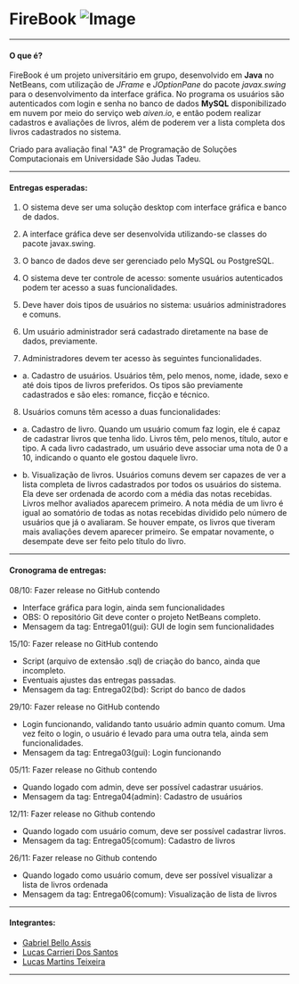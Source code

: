 # FireBook ![Image](https://raw.githubusercontent.com/GabrielBAssis/FireBook_A3/main/src/main/resources/imagens/firebook39x24.png)

---

#### O que é?

FireBook é um projeto universitário em grupo, desenvolvido em **Java** no NetBeans, com utilização de *JFrame* e *JOptionPane* do pacote *javax.swing* para o desenvolvimento da interface gráfica. No programa os usuários são autenticados com login e senha no banco de dados **MySQL** disponibilizado em nuvem por meio do serviço web *aiven.io*, e então podem realizar cadastros e avaliações de livros, além de poderem ver a lista completa dos livros cadastrados no sistema.

Criado para avaliação final "A3" de Programação de Soluções Computacionais em Universidade São Judas Tadeu.

---

#### Entregas esperadas:

1. O sistema deve ser uma solução desktop com interface gráfica e banco de dados.

2. A interface gráfica deve ser desenvolvida utilizando-se classes do pacote javax.swing.

3. O banco de dados deve ser gerenciado pelo MySQL ou PostgreSQL.

4. O sistema deve ter controle de acesso: somente usuários autenticados podem ter acesso
a suas funcionalidades.

5. Deve haver dois tipos de usuários no sistema: usuários administradores e comuns.

6. Um usuário administrador será cadastrado diretamente na base de dados, previamente.

7. Administradores devem ter acesso às seguintes funcionalidades.

- a. Cadastro de usuários. Usuários têm, pelo menos, nome, idade, sexo e até dois tipos de
livros preferidos. Os tipos são previamente cadastrados e são eles: romance, ficção e
técnico.

8. Usuários comuns têm acesso a duas funcionalidades:

- a. Cadastro de livro. Quando um usuário comum faz login, ele é capaz de cadastrar livros
que tenha lido. Livros têm, pelo menos, título, autor e tipo. A cada livro cadastrado, um
usuário deve associar uma nota de 0 a 10, indicando o quanto ele gostou daquele livro.

- b. Visualização de livros. Usuários comuns devem ser capazes de ver a lista completa de
livros cadastrados por todos os usuários do sistema. Ela deve ser ordenada de acordo com
a média das notas recebidas. Livros melhor avaliados aparecem primeiro. A nota média de
um livro é igual ao somatório de todas as notas recebidas dividido pelo número de usuários
que já o avaliaram. Se houver empate, os livros que tiveram mais avaliações devem aparecer
primeiro. Se empatar novamente, o desempate deve ser feito pelo título do livro.

---

#### Cronograma de entregas:

08/10: Fazer release no GitHub contendo
- Interface gráfica para login, ainda sem funcionalidades
- OBS: O repositório Git deve conter o projeto NetBeans completo.
- Mensagem da tag: Entrega01(gui): GUI de login sem funcionalidades

15/10: Fazer release no GitHub contendo
- Script (arquivo de extensão .sql) de criação do banco, ainda que incompleto.
- Eventuais ajustes das entregas passadas.
- Mensagem da tag: Entrega02(bd): Script do banco de dados

29/10: Fazer release no GitHub contendo
- Login funcionando, validando tanto usuário admin quanto comum. Uma vez feito o login, o
usuário é levado para uma outra tela, ainda sem funcionalidades.
- Mensagem da tag: Entrega03(gui): Login funcionando

05/11: Fazer release no Github contendo
- Quando logado com admin, deve ser possível cadastrar usuários.
- Mensagem da tag: Entrega04(admin): Cadastro de usuários

12/11: Fazer release no Github contendo
- Quando logado com usuário comum, deve ser possível cadastrar livros.
- Mensagem da tag: Entrega05(comum): Cadastro de livros

26/11: Fazer release no Github contendo
- Quando logado como usuário comum, deve ser possível visualizar a lista de livros
ordenada
- Mensagem da tag: Entrega06(comum): Visualização de lista de livros

---

#### Integrantes:

- [Gabriel Bello Assis](https://github.com/GabrielBAssis/)
- [Lucas Carrieri Dos Santos](https://github.com/LucasCarrieri/)
- [Lucas Martins Teixeira](https://github.com/LucasMLag/)

---